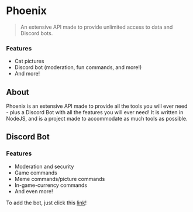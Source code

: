 # Phoenix
> An extensive API made to provide unlimited access to data and Discord bots.

### Features
* Cat pictures
* Discord bot (moderation, fun commands, and more!)
* And more!

## About
Phoenix is an extensive API made to provide all the tools you will ever need - plus a Discord Bot with all the features you will ever need! It is written in NodeJS, and is a project made to accommodate as much tools as possible. 

## Discord Bot
### Features
* Moderation and security
* Game commands
* Meme commands/picture commands
* In-game-currency commands
* And even more!

To add the bot, just click this [link](https://tinyurl.com/phoenixapibot)!
